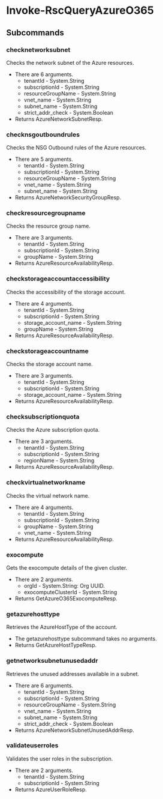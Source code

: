 # Invoke-RscQueryAzureO365
## Subcommands
### checknetworksubnet
Checks the network subnet of the Azure resources.

- There are 6 arguments.
    - tenantId - System.String
    - subscriptionId - System.String
    - resourceGroupName - System.String
    - vnet_name - System.String
    - subnet_name - System.String
    - strict_addr_check - System.Boolean
- Returns AzureNetworkSubnetResp.
### checknsgoutboundrules
Checks the NSG Outbound rules of the Azure resources.

- There are 5 arguments.
    - tenantId - System.String
    - subscriptionId - System.String
    - resourceGroupName - System.String
    - vnet_name - System.String
    - subnet_name - System.String
- Returns AzureNetworkSecurityGroupResp.
### checkresourcegroupname
Checks the resource group name.

- There are 3 arguments.
    - tenantId - System.String
    - subscriptionId - System.String
    - groupName - System.String
- Returns AzureResourceAvailabilityResp.
### checkstorageaccountaccessibility
Checks the accessibility of the storage account.

- There are 4 arguments.
    - tenantId - System.String
    - subscriptionId - System.String
    - storage_account_name - System.String
    - groupName - System.String
- Returns AzureResourceAvailabilityResp.
### checkstorageaccountname
Checks the storage account name.

- There are 3 arguments.
    - tenantId - System.String
    - subscriptionId - System.String
    - storage_account_name - System.String
- Returns AzureResourceAvailabilityResp.
### checksubscriptionquota
Checks the Azure subscription quota.

- There are 3 arguments.
    - tenantId - System.String
    - subscriptionId - System.String
    - regionName - System.String
- Returns AzureResourceAvailabilityResp.
### checkvirtualnetworkname
Checks the virtual network name.

- There are 4 arguments.
    - tenantId - System.String
    - subscriptionId - System.String
    - groupName - System.String
    - vnet_name - System.String
- Returns AzureResourceAvailabilityResp.
### exocompute
Gets the exocompute details of the given cluster.

- There are 2 arguments.
    - orgId - System.String: Org UUID.
    - exocomputeClusterId - System.String
- Returns GetAzureO365ExocomputeResp.
### getazurehosttype
Retrieves the AzureHostType of the account.

- The getazurehosttype subcommand takes no arguments.
- Returns GetAzureHostTypeResp.
### getnetworksubnetunusedaddr
Retrieves the unused addresses available in a subnet.

- There are 6 arguments.
    - tenantId - System.String
    - subscriptionId - System.String
    - resourceGroupName - System.String
    - vnet_name - System.String
    - subnet_name - System.String
    - strict_addr_check - System.Boolean
- Returns AzureNetworkSubnetUnusedAddrResp.
### validateuserroles
Validates the user roles in the subscription.

- There are 2 arguments.
    - tenantId - System.String
    - subscriptionId - System.String
- Returns AzureUserRoleResp.
